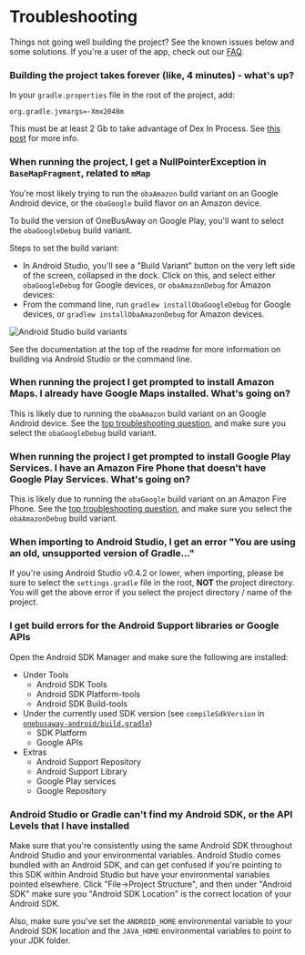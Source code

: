 # Troubleshooting

Things not going well building the project?  See the known issues below and some solutions.  If you're a user of the app, check out our [FAQ](FAQ.md).

### Building the project takes forever (like, 4 minutes) - what's up?

In your `gradle.properties` file in the root of the project, add:

`org.gradle.jvmargs=-Xmx2048m`

This must be at least 2 Gb to take advantage of Dex In Process.  See [this post](https://medium.com/google-developers/faster-android-studio-builds-with-dex-in-process-5988ed8aa37e) for more info.

### When running the project, I get a NullPointerException in `BaseMapFragment`, related to `mMap`

You're most likely trying to run the `obaAmazon` build variant on an Google Android device, or the `obaGoogle` build flavor on an Amazon device.

To build the version of OneBusAway on Google Play, you'll want to select the `obaGoogleDebug` build variant.

Steps to set the build variant:

* In Android Studio, you'll see a "Build Variant" button on the very left side of the screen, collapsed in the dock.  Click on this, and select either `obaGoogleDebug` for Google devices, or `obaAmazonDebug` for Amazon devices:
* From the command line, run `gradlew installObaGoogleDebug` for Google devices, or `gradlew installObaAmazonDebug` for Amazon devices.

![Android Studio build variants](https://02977090730444177945.googlegroups.com/attach/16c2dec220d69a/OBAAndroidGradleBuildFlavors.png?part=0.1&view=1&vt=ANaJVrEAdC5btUPS80q3eA4EO9z9asAZW7oRvJZMs5K8bZg0CCgIR8OwqvBR_21S58M2rbK7UVMbUc6QplQKuUyr5OwxLTu10NcK6R5XH3aKjktiU0cBONY)

See the documentation at the top of the readme for more information on building via Android Studio or the command line.

### When running the project I get prompted to install Amazon Maps.  I already have Google Maps installed.  What's going on?

This is likely due to running the `obaAmazon` build variant on an Google Android device.  See the [top troubleshooting question](https://github.com/OneBusAway/onebusaway-android#when-running-the-project-i-get-a-nullpointerexception-in-basemapfragment-related-to-mmap), and make sure you select the `obaGoogleDebug` build variant.

### When running the project I get prompted to install Google Play Services.  I have an Amazon Fire Phone that doesn't have Google Play Services.  What's going on?

This is likely due to running the `obaGoogle` build variant on an Amazon Fire Phone.  See the [top troubleshooting question](https://github.com/OneBusAway/onebusaway-android#when-running-the-project-i-get-a-nullpointerexception-in-basemapfragment-related-to-mmap), and make sure you select the `obaAmazonDebug` build variant.

### When importing to Android Studio, I get an error "You are using an old, unsupported version of Gradle..."

If you're using Android Studio v0.4.2 or lower, when importing, please be sure to select the `settings.gradle` file in the root, **NOT** the project directory.
You will get the above error if you select the project directory / name of the project.

### I get build errors for the Android Support libraries or Google APIs

Open the Android SDK Manager and make sure the following are installed:
* Under Tools
	* Android SDK Tools
	* Android SDK Platform-tools
	* Android SDK Build-tools
* Under the currently used SDK version (see `compileSdkVersion` in [`onebusaway-android/build.gradle`](onebusaway-android/build.gradle))
	* SDK Platform
	* Google APIs
* Extras
	* Android Support Repository
	* Android Support Library
	* Google Play services
	* Google Repository

### Android Studio or Gradle can't find my Android SDK, or the API Levels that I have installed

Make sure that you're consistently using the same Android SDK throughout Android Studio and your environmental variables.
Android Studio comes bundled with an Android SDK, and can get confused if you're pointing to this SDK within Android Studio
but have your environmental variables pointed elsewhere. Click "File->Project Structure", and then under "Android SDK"
make sure you "Android SDK Location" is the correct location of your Android SDK.

Also, make sure you've set the `ANDROID_HOME` environmental variable to your Android SDK location and
the `JAVA_HOME` environmental variables to point to your JDK folder.